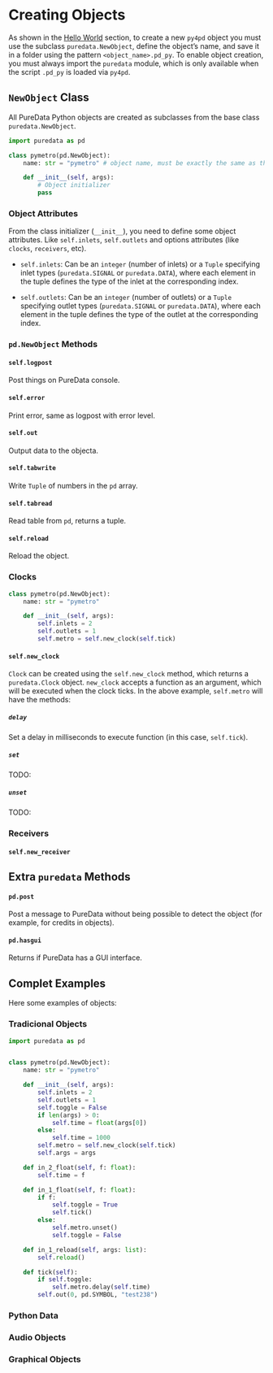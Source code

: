 # Creating Objects

As shown in the [Hello World](../hello) section, to create a new `py4pd` object you must use the subclass `puredata.NewObject`, define the object’s name, and save it in a folder using the pattern `<object_name>.pd_py`. To enable object creation, you must always import the `puredata` module, which is only available when the script `.pd_py` is loaded via `py4pd`.

## `NewObject` Class

All PureData Python objects are created as subclasses from the base class `puredata.NewObject`. 

```python
import puredata as pd

class pymetro(pd.NewObject):
    name: str = "pymetro" # object name, must be exactly the same as the file name without extension (pymetro.pd_py)

    def __init__(self, args):
        # Object initializer
        pass
```

### Object Attributes

From the class initializer (`__init__`), you need to define some object attributes. Like `self.inlets`, `self.outlets` and options attributes (like `clocks`, `receivers`, etc).

* `self.inlets`: Can be an `integer` (number of inlets) or a `Tuple` specifying inlet types (`puredata.SIGNAL` or `puredata.DATA`), where each element in the tuple defines the type of the inlet at the corresponding index.

* `self.outlets`: Can be an `integer` (number of outlets) or a `Tuple` specifying outlet types (`puredata.SIGNAL` or `puredata.DATA`), where each element in the tuple defines the type of the outlet at the corresponding index.

### `pd.NewObject` Methods 

#### `self.logpost`

Post things on PureData console.

#### `self.error`

Print error, same as logpost with error level.

#### `self.out`

Output data to the objecta.

#### `self.tabwrite`

Write `Tuple` of numbers in the `pd` array.

#### `self.tabread`

Read table from `pd`, returns a tuple.

#### `self.reload`

Reload the object.

### Clocks

``` python
class pymetro(pd.NewObject):
    name: str = "pymetro"

    def __init__(self, args):
        self.inlets = 2
        self.outlets = 1
        self.metro = self.new_clock(self.tick)
```

#### `self.new_clock`

`Clock` can be created using the `self.new_clock` method, which returns a `puredata.Clock` object. `new_clock` accepts a function as an argument, which will be executed when the clock ticks. In the above example, `self.metro` will have the methods: 

##### `delay`

Set a delay in milliseconds to execute function (in this case, `self.tick`).

##### `set`

TODO: 

##### `unset`

TODO: 

### Receivers

#### `self.new_receiver`

## Extra `puredata` Methods

#### `pd.post`

Post a message to PureData without being possible to detect the object (for example, for credits in objects).

#### `pd.hasgui` 

Returns if PureData has a GUI interface.

## Complet Examples

Here some examples of objects:

### Tradicional Objects

``` python
import puredata as pd


class pymetro(pd.NewObject):
    name: str = "pymetro"

    def __init__(self, args):
        self.inlets = 2
        self.outlets = 1
        self.toggle = False
        if len(args) > 0:
            self.time = float(args[0])
        else:
            self.time = 1000
        self.metro = self.new_clock(self.tick)
        self.args = args

    def in_2_float(self, f: float):
        self.time = f

    def in_1_float(self, f: float):
        if f:
            self.toggle = True
            self.tick()
        else:
            self.metro.unset()
            self.toggle = False

    def in_1_reload(self, args: list):
        self.reload()

    def tick(self):
        if self.toggle:
            self.metro.delay(self.time)
        self.out(0, pd.SYMBOL, "test238")
``` 


### Python Data
### Audio Objects
### Graphical Objects

